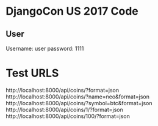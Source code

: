 # DjangoCon US 2017 Code

## User

Username: user
password: 1111


# Test URLS

http://localhost:8000/api/coins/?format=json
http://localhost:8000/api/coins/?name=neo&format=json
http://localhost:8000/api/coins/?symbol=btc&format=json
http://localhost:8000/api/coins/1/?format=json
http://localhost:8000/api/coins/100/?format=json